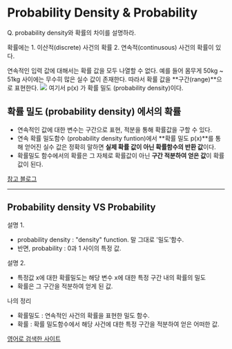 # Probability Density & Probability

Q. probability density와 확률의 차이를 설명하라.

확률에는 1. 이산적(discrete) 사건의 확률 2. 연속적(continusous) 사건의 확률이 있다.

연속적인 입력 값에 대해서는 확률 값을 모두 나열할 수 없다. 예를 들어 몸무게 50kg ~ 51kg 사이에는 무수히 많은 실수 값이 존재한다. 따라서 확률 값을 **구간(range)**으로 표현한다.
![](http://norman3.github.io/prml/images/Figure1.12.png)
여기서 p(x) 가 확률 밀도 (probability density)이다.

## 확률 밀도 (probability density) 에서의 확률
- 연속적인 값에 대한 변수는 구간으로 표현, 적분을 통해 확률값을 구할 수 있다.
- 연속 확률 밀도함수 (probability density funtion)에서 **확률 밀도 p(x)**를 통해 얻어진 실수 값은 정확히 말하면 **실제 확률 값이 아닌 확률함수의 반환 값**이다. 
- 확률밀도 함수에서의 확률은 그 자체로 확률값이 아닌 **구간 적분하여 얻은 값**이 확률값이 된다.

[참고 블로그](http://norman3.github.io/prml/docs/chapter01/2.html)

-----
## Probability density VS Probability

설명 1.
- probability density : "density" function. 말 그대로 '밀도'함수.
- 반면, probability : 0과 1 사이의 특정 값.

설명 2.
- 특정값 x에 대한 확률밀도는 해당 변수 x에 대한 특정 구간 내의 확률의 밀도
- 확률은 그 구간을 적분하여 얻게 된 값.

나의 정리
- 확률밀도 : 연속적인 사건의 확률을 표현한 밀도 함수. 
- 확률 : 확률 밀도함수에서 해당 사건에 대한 특정 구간을 적분하여 얻은 어떠한 값.

[영어로 검색한 사이트](https://math.stackexchange.com/questions/521575/difference-between-probability-and-probability-density) 

